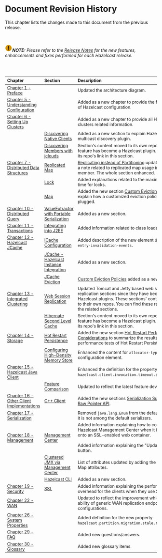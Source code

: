 

# Document Revision History

This chapter lists the changes made to this document from the previous release.

<br></br>
![image](images/NoteSmall.jpg)***NOTE:*** *Please refer to the <a href="http://docs.hazelcast.org/docs/release-notes/" target="_blank">Release Notes</a> for the new features, enhancements and fixes performed for each Hazelcast release.*

<br></br>

|Chapter|Section|Description|
|:-------|:-------|:-----------|
|[Chapter 1 - Preface](#preface)||Updated the architecture diagram.|
|[Chapter 5 - Understanding Configuration](#understanding-configuration)||Added as a new chapter to provide the fundamentals of Hazelcast configuration.
|[Chapter 6 - Setting Up Clusters](#setting-up-clusters)||Added as a new chapter to provide all Hazelcast clusters related information.
||[Discovering Native Clients](#discovering-native-clients)|Added as a new section to explain Hazelcast's multicast discovery plugin.
||[Discovering Members with jclouds](#discovering-members-with-jclouds)|Section's content moved to its own repo since this feature has become a Hazelcast plugin. You can find its repo's link in this section.
|[Chapter 7 - Distributed Data Structures](#distributed-data-structures)|[Replicated Map](#replicated-map)|[Replicating instead of Partitioning](#replicating-instead-of-partitioning) updated by adding a note related to replicated map usage in a lite member. The whole section enhanced.
||[Lock](#lock)| Added explanations related to the maximum lease time for locks.
||[Map](#map)| Added the new section [Custom Eviction Policy](#custom-eviction-policy) to explain how a customized eviction policy can be plugged.
|[Chapter 10 - Distributed Query](#distributed-query)|[ValueExtractor with Portable Serialization](#valueExtractor-with-portable-serialization)| Added as a new section.
|[Chapter 11 - Transactions](#transactions)|[Integrating into J2EE](#integrating-into-j2ee)| Added information related to class loaders.
|[Chapter 12 - Hazelcast JCache](#hazelcast-jcache)|[ICache Configuration](#icache-configuration)| Added description of the new element `disable-per-entry-invalidation-events`.
||[JCache - Hazelcast Instance Integration](#jcache-hazelcast-instance-integration)| Added as a new section.
||[JCache Eviction](#jcache-eviction)| [Custom Eviction Policies](#custom-eviction-policies) added as a new section.
|[Chapter 13 - Integrated Clustering](#integrated-clustering)|[Web Session Replication](#web-session-replication)| Updated Tomcat and Jetty based web session replication sections since they have become Hazelcast plugins. These sections' content is moved to their own repos. You can find these repos' links in the related sections.
||[Hibernate Second Level Cache](#hibernate-second-level-cache)|Section's content moved to its own repo since this feature has become a Hazelcast plugin. You can find its repo's link in this section.
|[Chapter 14 - Storage](#storage)|[Hot Restart Persistence](#hot-restart-persistence)|Added the new section [Hot Restart Performance Considerations](#hot-restart-performance-considerations) to summarize the results of performance tests of Hot Restart Persistence.
||[Configuring High-Density Memory Store](#configuring-high-density-memory-store)|Enhanced the content for `allocator-type` configuration element.
|[Chapter 15 - Hazelcast Java Client](#hazelcast-java-client)||Enhanced the definition for the property `hazelcast.client.invocation.timeout.seconds`.
||[Feature Comparison](#hazelcast-clients-feature-comparison)|Updated to reflect the latest feature developments.
|[Chapter 16 - Other Client Implementations](#other-client-implementations)|[C++ Client](#c-client)|Added the new sections [Serialization Support](#serialization-support) and [Raw Pointer API](#raw-pointer-api).
|[Chapter 17 - Serialization](#serialization)||Removed `java.lang.Enum` from the default types since it is not among the default serializers.
|[Chapter 18 - Management](#management)|[Management Center](#management-center)|Added information explaining how to configure Hazelcast Management Center when it is deployed onto an SSL-enabled web container.<br></br>Added information explaining the "Update License" button.
||[Clustered JMX via Management Center](#clustered-jmx-via-management-center)| List of attributes updated by adding the Replicated Map attributes.
||[Hazelcast CLI](#hazelcast-cli)|Added as a new section.
|[Chapter 19 - Security](#security)|[SSL](#ssl)|Added information explaining the performance overhead for the clients when they use SSL.
|[Chapter 22 - WAN](#wan)||Updated to reflect the improvement which is the ability of generic WAN replication endpoint configurations.
|[Chapter 26 - System Properties](#system-properties)||Added definition for the new property `hazelcast.partition.migration.stale.read.disabled`.|
|[Chapter 29 - FAQ](#frequently-asked-questions)||Added new questions/answers.|
|[Chapter 30 - Glossary](#glossary)||Added new glossary items.|



<br> </br>
